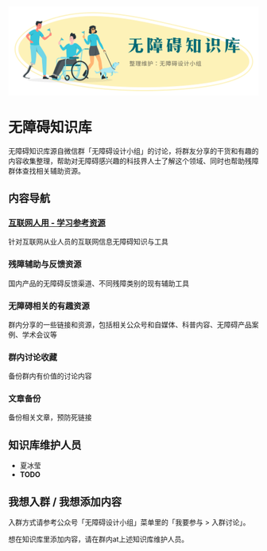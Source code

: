 ![无障碍知识库；整理维护：无障碍设计小组](assets/wiki-header.png)

# 无障碍知识库
无障碍知识库源自微信群「无障碍设计小组」的讨论，将群友分享的干货和有趣的内容收集整理，帮助对无障碍感兴趣的科技界人士了解这个领域、同时也帮助残障群体查找相关辅助资源。


## 内容导航

### **[互联网人用 - 学习参考资源](互联网人用-学习参考资源.md)**
针对互联网从业人员的互联网信息无障碍知识与工具

### **残障辅助与反馈资源**
国内产品的无障碍反馈渠道、不同残障类别的现有辅助工具

### **无障碍相关的有趣资源**
群内分享的一些链接和资源，包括相关公众号和自媒体、科普内容、无障碍产品案例、学术会议等

### **群内讨论收藏**
备份群内有价值的讨论内容

### **文章备份**
备份相关文章，预防死链接

## 知识库维护人员
* 夏冰莹
* **TODO**

## 我想入群 / 我想添加内容

入群方式请参考公众号「无障碍设计小组」菜单里的「我要参与 > 入群讨论」。

想在知识库里添加内容，请在群内at上述知识库维护人员。